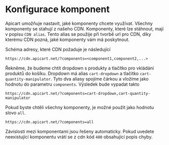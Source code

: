 # Konfigurace komponent
Apicart umožňuje nastavit, jaké komponenty chcete využívat. Všechny komponenty se stahují z našeho CDN.
Komponenty, které lze stáhnout, mají v popisu `CDN alias`. Tento alias se použije při tvorbě url pro CDN,
díky kterému CDN pozná, jaké komponenty vám má poskytnout.

Schéma adresy, které CDN požaduje je následující
```
https://cdn.apicart.net/?components=<component1,component2,...>
```

Řekněme, že budeme chtít dropdown s produkty a tlačítko pro vkládání produktů do košíku.
Dropdown má alias `cart-dropdown` a tlačítko `cart-quantity-manipulator`. Tyto dva aliasy spojíme čárkou a vložíme jako hodnotu
do parametru `components`. Výsledek bude vypadat takto
```
https://cdn.apicart.net/?components=cart-dropdown,cart-quantity-manipulator
```

Pokud byste chtěli všechny komponenty, je možné použít jako hodnotu slovo `all`.
```
https://cdn.apicart.net/?components=all
```

Závislosti mezi komponentami jsou řešeny automaticky. Pokud uvedete neexistující komponentu
vrátí se z cdn kód `400` obsahující popis chyby.